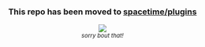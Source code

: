 <div align="center">
  <h3>This repo has been moved to 
    <a href="https://github.com/spencermountain/spacetime/tree/dev/plugins/daylight">spacetime/plugins</a>
  </h3>
  <img src="https://cloud.githubusercontent.com/assets/399657/23590290/ede73772-01aa-11e7-8915-181ef21027bc.png" />
 <div >
  <i>
   <sup>sorry bout that!</sup>
  </i>
 </div>
</div>


